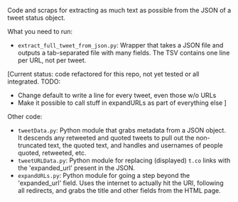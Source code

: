 Code and scraps for extracting as much text as possible from the JSON of a tweet status object. 


What you need to run:

* `extract_full_tweet_from_json.py`: Wrapper that takes a JSON file and outputs a tab-separated file with many fields. The TSV contains one line per URL, not per tweet.

[Current status: code refactored for this repo, not yet tested or all integrated. TODO:
 
* Change default to write a line for every tweet, even those w/o URLs
* Make it possible to call stuff in expandURLs as part of everything else
]

Other code:

* `tweetData.py`: Python module that grabs metadata from a JSON object. It descends any retweeted and quoted tweets to pull out the non-truncated text, the quoted text, and handles and usernames of people quoted, retweeted, etc.
* `tweetURLData.py`: Python module for replacing (displayed) `t.co` links with the 'expanded_url' present in the JSON.
* `expandURLs.py`: Python module for going a step beyond the 'expanded_url' field. Uses the internet to actually hit the URl, following all redirects, and grabs the title and other fields from the HTML page.